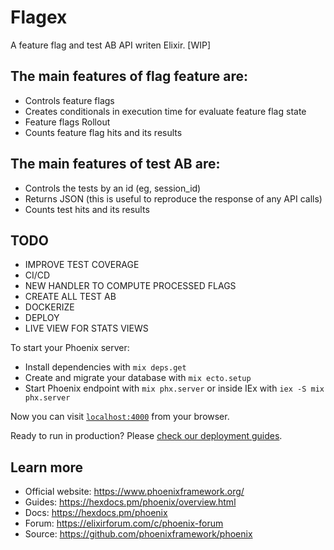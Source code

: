 # Flagex

A feature flag and test AB API writen Elixir. [WIP]

## The main features of flag feature are:

  * Controls feature flags
  * Creates conditionals in execution time for evaluate feature flag state 
  * Feature flags Rollout
  * Counts feature flag hits and its results


## The main features of test AB are:

  * Controls the tests by an id (eg, session_id) 
  * Returns JSON (this is useful to reproduce the response of any API calls) 
  * Counts test hits and its results

## TODO

  * IMPROVE TEST COVERAGE
  * CI/CD
  * NEW HANDLER TO COMPUTE PROCESSED FLAGS
  * CREATE ALL TEST AB
  * DOCKERIZE
  * DEPLOY
  * LIVE VIEW FOR STATS VIEWS



To start your Phoenix server:

  * Install dependencies with `mix deps.get`
  * Create and migrate your database with `mix ecto.setup`
  * Start Phoenix endpoint with `mix phx.server` or inside IEx with `iex -S mix phx.server`

Now you can visit [`localhost:4000`](http://localhost:4000) from your browser.

Ready to run in production? Please [check our deployment guides](https://hexdocs.pm/phoenix/deployment.html).

## Learn more

  * Official website: https://www.phoenixframework.org/
  * Guides: https://hexdocs.pm/phoenix/overview.html
  * Docs: https://hexdocs.pm/phoenix
  * Forum: https://elixirforum.com/c/phoenix-forum
  * Source: https://github.com/phoenixframework/phoenix
